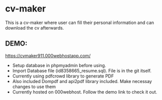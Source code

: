 # cv-maker
This is a cv-maker where user can fill their personal information and can download the cv afterwards. 

## DEMO: 
https://cvmaker911.000webhostapp.com/
<br>
* Setup database in phpmyadmin before using.
* Import Database file (id8358665_resume.sql). File is in the git itself.
* Currently using pdfcrowd library to generate PDF
* Also included Dompdf and api2pdf library included. Make necessay changes to use them
* Currently hosted on 000webhost. Follow the demo link to check it out.
